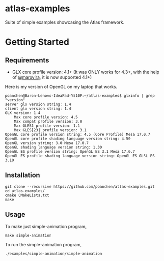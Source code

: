 # atlas-examples
Suite of simple examples showcasing the Atlas framework.

# Getting Started

## Requirements
- GLX core profile version: 4.1+ (It was ONLY works for 4.3+, with the help of [@marovira](https://github.com/marovira), it is now supported 4.1+)

Here is my version of OpenGL on my laptop that works.
```
poanchen@Baron-Lenovo-IdeaPad-Y510P:~/atlas-examples$ glxinfo | grep "version"
server glx version string: 1.4
client glx version string: 1.4
GLX version: 1.4
    Max core profile version: 4.5
    Max compat profile version: 3.0
    Max GLES1 profile version: 1.1
    Max GLES[23] profile version: 3.1
OpenGL core profile version string: 4.5 (Core Profile) Mesa 17.0.7
OpenGL core profile shading language version string: 4.50
OpenGL version string: 3.0 Mesa 17.0.7
OpenGL shading language version string: 1.30
OpenGL ES profile version string: OpenGL ES 3.1 Mesa 17.0.7
OpenGL ES profile shading language version string: OpenGL ES GLSL ES 3.10
```

## Installation

```
git clone --recursive https://github.com/poanchen/atlas-examples.git
cd atlas-examples/
cmake CMakeLists.txt
make
```

## Usage

To make just simple-animation program,
```
make simple-animation
```

To run the simple-animation program,
```
./examples/simple-animation/simple-animation
```
